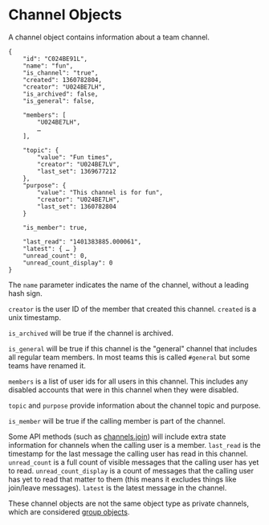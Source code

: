 # Channel Objects

A channel object contains information about a team channel.

	{
		"id": "C024BE91L",
		"name": "fun",
		"is_channel": "true",
		"created": 1360782804,
		"creator": "U024BE7LH",
		"is_archived": false,
		"is_general": false,

		"members": [
			"U024BE7LH",
			…
		],

		"topic": {
			"value": "Fun times",
			"creator": "U024BE7LV",
			"last_set": 1369677212
		},
		"purpose": {
			"value": "This channel is for fun",
			"creator": "U024BE7LH",
			"last_set": 1360782804
		}

		"is_member": true,

		"last_read": "1401383885.000061",
		"latest": { … }
		"unread_count": 0,
		"unread_count_display": 0
	}

The `name` parameter indicates the name of the channel, without a leading hash
sign.

`creator` is the user ID of the member that created this channel. `created` is
a unix timestamp.

`is_archived` will be true if the channel is archived.

`is_general` will be true if this channel is the "general" channel that
includes all regular team members. In most teams this is called `#general` but
some teams have renamed it.

`members` is a list of user ids for all users in this channel. This
includes any disabled accounts that were in this channel when they were
disabled.

`topic` and `purpose` provide information about the channel topic and purpose.

`is_member` will be true if the calling member is part of the channel.

Some API methods (such as [channels.join](/methods/channels.join)) will
include extra state information for channels when the calling user is a
member. `last_read` is the timestamp for the last message the calling user has
read in this channel. `unread_count` is a full count of visible messages that the 
calling user has yet to read. `unread_count_display` is a count of messages that
the calling user has yet to read that matter to them (this means it excludes things
like join/leave messages). `latest` is the latest message in the channel.

These channel objects are not the same object type as private channels, which are considered [group objects](/types/group).
